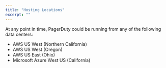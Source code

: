 ```yaml
---
title: "Hosting Locations"
excerpt: ""
---
```

At any point in time, PagerDuty could be running from any of the following data centers:

* AWS US West (Northern California)
* AWS US West (Oregon)
* AWS US East (Ohio)
* Microsoft Azure West US (California)
